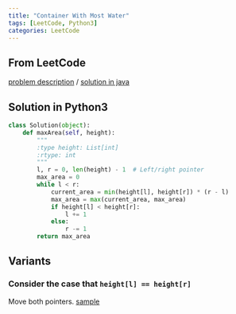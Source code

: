 ```yaml
---
title: "Container With Most Water"
tags: [LeetCode, Python3]
categories: LeetCode
---
```


## From LeetCode
[problem description](https://leetcode.com/problems/container-with-most-water/description/)
/
[solution in java](https://leetcode.com/problems/container-with-most-water/solution/#approach-2-two-pointer-approach)

## Solution in Python3
```python
class Solution(object):
    def maxArea(self, height):
        """
        :type height: List[int]
        :rtype: int
        """
        l, r = 0, len(height) - 1  # Left/right pointer 
        max_area = 0
        while l < r:
            current_area = min(height[l], height[r]) * (r - l)
            max_area = max(current_area, max_area)
            if height[l] < height[r]:
                l += 1
            else:
                r -= 1
        return max_area
```

## Variants

### Consider the case that `height[l] == height[r]`
Move both pointers. [sample](http://bangbingsyb.blogspot.com/2014/11/leetcode-container-with-most-water.html)
